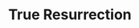 ---
title: "True Resurrection"
permalink: /spells/true-resurrection/
tags:
  - Spell
  - 9th Level
  - Necromancy
available_for:
  - Cleric
  - Druid
level: "9th Level"
school: "Necromancy"
range: "Touch"
comp:
  - V
  - S
  - M
material: "a sprinkle of holy water and diamonds worth at least 25,000gp, which the spell consumes."
cast_time: "1 Hour"
description: |
  You touch a creature that has been dead for no longer than 200 years and that died for any reason except old age. If the creature's soul is free and willing, the creature is restored to life with all its hit points.

  This spell closes all wounds, neutralizes any poison, cures all diseases, and lifts any curses affecting the creature when it died. The spell replaces damaged or missing organs and limbs.

  The spell can even provide a new body if the original no longer exists, in which case you must speak the creature's name. The creature then appears in an unoccupied space you choose within 10 feet of you.
excerpt: "You touch a creature that has been dead for no longer than 200 years and that died for any reason except old age."
source: "Basic Rules"
---